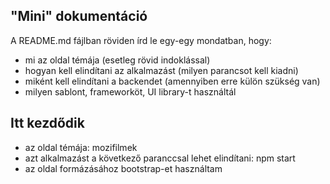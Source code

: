 ## "Mini" dokumentáció

A README.md fájlban röviden írd le egy-egy mondatban, hogy:

- mi az oldal témája (esetleg rövid indoklással)
- hogyan kell elindítani az alkalmazást (milyen parancsot kell kiadni)
- miként kell elindítani a backendet (amennyiben erre külön szükség van)
- milyen sablont, frameworköt, UI library-t használtál

## Itt kezdődik

- az oldal témája: mozifilmek
- azt alkalmazást a következő paranccsal lehet elindítani: npm start
- az oldal formázásához bootstrap-et használtam
